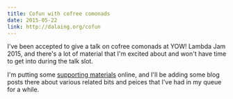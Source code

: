 ```yaml
---
title: Cofun with cofree comonads
date: 2015-05-22
link: http://dalaing.org/cofun
---
```


I've been accepted to give a talk on cofree comonads at YOW! Lambda Jam 2015, and there's a lot of material that I'm excited about and won't have time to get into during the talk slot.

I'm putting some [supporting materials](http://dlaing.org/cofun) online, and I'll be adding some blog posts there about various related bits and peices that I've had in my queue for a while.
